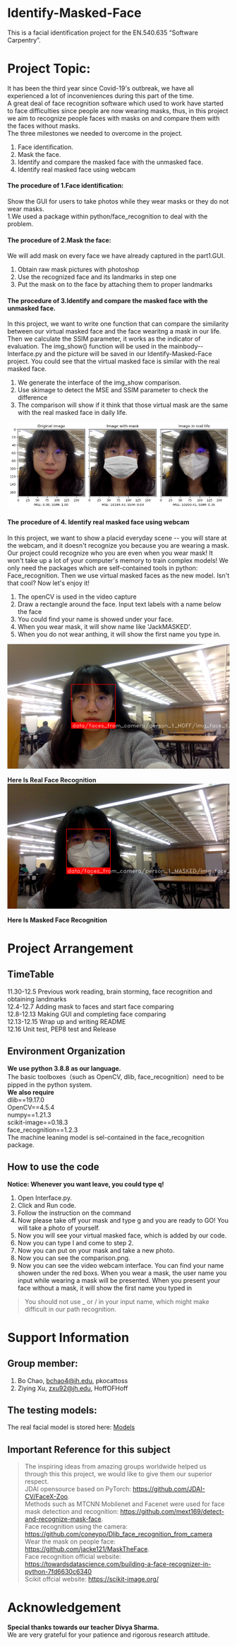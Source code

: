 # Identify-Masked-Face
This is a facial identification project for the EN.540.635 “Software Carpentry”. 



# Project Topic:
It has been the third year since Covid-19's outbreak, we have all experienced a lot of inconveniences during this part of the time.  
A great deal of face recognition software which used to work have started to face difficulties since people are now wearing masks, thus, in this project we aim to recognize people faces with masks on and compare them with the faces without masks.  
The three milestones we needed to overcome in the project.  
1. Face identification.  
2. Mask the face.  
3. Identify and compare the masked face with the unmasked face.  
4. Identify real masked face using webcam



#### The procedure of 1.Face identification:
Show the GUI for users to take photos while they wear masks or they do not wear masks.  
1.We used a package within python/face_recognition to deal with the problem.

#### The procedure of 2.Mask the face:
We will add mask on every face we have already captured in the part1.GUI.  
1. Obtain raw mask pictures with photoshop  
2. Use the recognized face and its landmarks in step one  
3. Put the mask on to the face by attaching them to proper landmarks  


#### The procedure of 3.Identify and compare the masked face with the unmasked face.  
In this project, we want to write one function that can compare the 
similarity between our virtual masked face and the face wearitng a mask
in our life. Then we calculate the SSIM parameter, it works as the indicator of evaluation.
The img_show() function will be used in the mainbody--Interface.py and the picture
will be saved in our Identify-Masked-Face project. 
You could see that the virtual masked face is similar with the real masked face.
1. We generate the interface of the img_show comparison.
2. Use skimage to detect the MSE and SSIM parameter to check the difference
3. The comparison will show if it think that those virtual mask are the 
same with the real masked face in daily life.

![Here is our comparison](Readme_Fig/comparison.png)

#### The procedure of 4. Identify real masked face using webcam
In this project, we want to show a placid everyday scene -- you will stare at the 
webcam, and it doesn't recognize you because you are wearing a mask. Our project could recognize who you
are even when you wear mask!
It won't take up a lot of your computer's memory to train complex models! We only need 
the packages which are self-contained tools in python: Face_recognition. Then we use virtual
masked faces as the new model.
Isn't that cool?
Now let's enjoy it!

1. The openCV is used in the video capture
2. Draw a rectangle around the face. Input text labels with a name below the face
3. You could find your name is showed under your face. 
4. When you wear mask, it will show name like 'JackMASKED'. 
5. When you do not wear anthing, it will show the first name you type in.

![Here is our Real Face Recognition](Readme_Fig/RealFace.png)

**Here Is Real Face Recognition**
![Here is our Masked Face Recognition](Readme_Fig/MaskedFace.png)

**Here Is Masked Face Recognition**

# Project Arrangement

## TimeTable
11.30-12.5 Previous work reading, brain storming, face recognition and obtaining landmarks  
12.4-12.7 Adding mask to faces and start face comparing  
12.8-12.13 Making GUI and completing face comparing  
12.13-12.15 Wrap up and writing README  
12.16 Unit test, PEP8 test and Release  


## Environment Organization
**We use python 3.8.8 as our language.**  
The basic toolboxes（such as OpenCV, dlib, face_recognition）need to be pipped in the python system.    
**We also require**  
dlib==19.17.0  
OpenCV==4.5.4  
numpy==1.21.3  
scikit-image==0.18.3  
face_recognition==1.2.3  
The machine leaning model is sel-contained in the face_recognition package.

## How to use the code
**Notice: Whenever you want leave, you could type q!**  
1. Open Interface.py.  
2. Click and Run code.  
3. Follow the instruction on the command  
4. Now please take off your mask and type g and you are ready to GO! You will take a photo of yourself.  
5. Now you will see your virtual masked face, which is added by our code.  
6. Now you can type l and come to step 2.  
7. Now you can put on your mask and take a new photo.  
8. Now you can see the comparison.png.
9. Now you can see the video webcam interface. You can find your name showen under the red boxs. When you wear a mask, the user name you input while wearing a mask will be presented. When you present your face without a mask, it will show the first name you typed in

> You should not use _ or / in your input name, which might make difficult in our path recognition.  


# Support Information

## Group member: 
1. Bo Chao, bchao4@jh.edu, pkocattoss  
2. Ziying Xu, zxu92@jh.edu, HoffOFHoff

## The testing models:
The real facial model is stored here: [Models](https://pages.github.com/)

## Important Reference for this subject
> The inspiring ideas from amazing groups worldwide helped us through this this project, we would like to give them our superior respect.  
> JDAI opensource based on PyTorch:  https://github.com/JDAI-CV/FaceX-Zoo.     
> Methods such as MTCNN Mobilenet and Facenet were used for face mask detection and recognition: https://github.com/mext169/detect-and-recognize-mask-face.  
> Face recognition using the camera: https://github.com/coneypo/Dlib_face_recognition_from_camera  
> Wear the mask on people face: https://github.com/jacke121/MaskTheFace.  
> Face recognition official website: https://towardsdatascience.com/building-a-face-recognizer-in-python-7fd6630c6340  
> Scikit offcial website: https://scikit-image.org/  

# Acknowledgement 
**Special thanks towards our teacher Divya Sharma.**  
We are very grateful for your patience and rigorous research attitude.  

